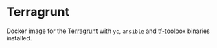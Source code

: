 # Terragrunt

Docker image for the [Terragrunt](https://terragrunt.gruntwork.io/) with `yc`, `ansible` and [tf-toolbox](https://github.com/KazanExpress/tf-toolbox) binaries installed.
